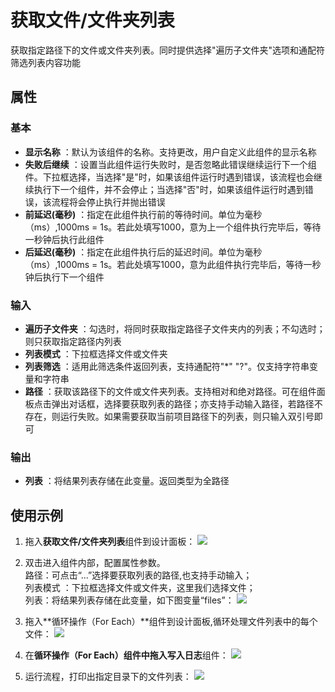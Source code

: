 # 获取文件/文件夹列表

获取指定路径下的文件或文件夹列表。同时提供选择&quot;遍历子文件夹&quot;选项和通配符筛选列表内容功能

## 属性

### 基本

- **显示名称** ：默认为该组件的名称。支持更改，用户自定义此组件的显示名称
- **失败后继续** ：设置当此组件运行失败时，是否忽略此错误继续运行下一个组件。下拉框选择，当选择"是"时，如果该组件运行时遇到错误，该流程也会继续执行下一个组件，并不会停止；当选择"否"时，如果该组件运行时遇到错误，该流程将会停止执行并抛出错误
- **前延迟(毫秒)** ：指定在此组件执行前的等待时间。单位为毫秒（ms）,1000ms = 1s。若此处填写1000，意为上一个组件执行完毕后，等待一秒钟后执行此组件
- **后延迟(毫秒)** ：指定在此组件执行后的延迟时间。单位为毫秒（ms）,1000ms = 1s。若此处填写1000，意为此组件执行完毕后，等待一秒钟后执行下一个组件

### 输入

- **遍历子文件夹** ：勾选时，将同时获取指定路径子文件夹内的列表；不勾选时；则只获取指定路径内列表
- **列表模式** ：下拉框选择文件或文件夹
- **列表筛选** ：适用此筛选条件返回列表，支持通配符&quot;\*&quot; &quot;?&quot;。仅支持字符串变量和字符串
- **路径** ：获取该路径下的文件或文件夹列表。支持相对和绝对路径。可在组件面板点击弹出对话框，选择要获取列表的路径；亦支持手动输入路径，若路径不存在，则运行失败。如果需要获取当前项目路径下的列表，则只输入双引号即可

### 输出

- **列表** ：将结果列表存储在此变量。返回类型为全路径

## 使用示例

1. 拖入**获取文件/文件夹列表**组件到设计面板：
![](https://docimages.blob.core.chinacloudapi.cn/images/Activities/fileList-1.png)

2. 双击进入组件内部，配置属性参数。
<br/> 路径：可点击“...”选择要获取列表的路径,也支持手动输入；
<br/> 列表模式 ：下拉框选择文件或文件夹，这里我们选择文件；
<br/> 列表：将结果列表存储在此变量，如下图变量“files”：
![](https://docimages.blob.core.chinacloudapi.cn/images/Activities/fileList-2.png)

3. 拖入**循环操作（For Each）**组件到设计面板,循环处理文件列表中的每个文件：
![](https://docimages.blob.core.chinacloudapi.cn/images/Activities/fileList-3.png)

4. 在**循环操作（For Each）**组件中拖入**写入日志**组件：
![](https://docimages.blob.core.chinacloudapi.cn/images/Activities/fileList-4.png)

5. 运行流程，打印出指定目录下的文件列表：
![](https://docimages.blob.core.chinacloudapi.cn/images/Activities/fileList-5.png)